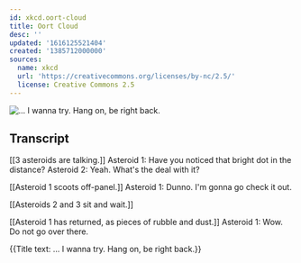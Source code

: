 ```yaml
---
id: xkcd.oort-cloud
title: Oort Cloud
desc: ''
updated: '1616125521404'
created: '1385712000000'
sources:
  name: xkcd
  url: 'https://creativecommons.org/licenses/by-nc/2.5/'
  license: Creative Commons 2.5
---
```

![... I wanna try.  Hang on, be right back.](https://imgs.xkcd.com/comics/oort_cloud.png)

## Transcript
[[3 asteroids are talking.]]
Asteroid 1: Have you noticed that bright dot in the distance? 
Asteroid 2: Yeah. What's the deal with it? 

[[Asteroid 1 scoots off-panel.]]
Asteroid 1: Dunno. I'm gonna go check it out. 

[[Asteroids 2 and 3 sit and wait.]]

[[Asteroid 1 has returned, as pieces of rubble and dust.]]
Asteroid 1: Wow. Do not go over there.

{{Title text: ... I wanna try.  Hang on, be right back.}}
